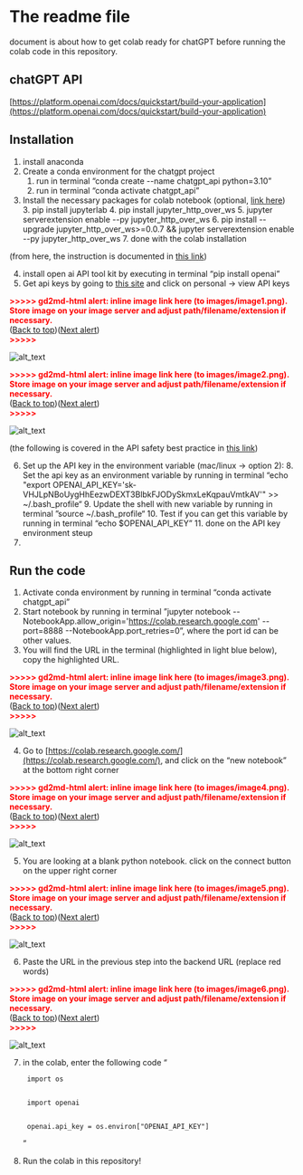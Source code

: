# The readme file

document is about how to get colab ready for chatGPT before running the colab code in this repository.

## chatGPT API

[https://platform.openai.com/docs/quickstart/build-your-application](https://platform.openai.com/docs/quickstart/build-your-application)


## Installation



1. install anaconda
2. Create a conda environment for the chatgpt project
    1. run in terminal “conda create --name chatgpt_api python=3.10”
    2. run in terminal “conda activate chatgpt_api”
3. Install the necessary packages for colab notebook (optional, [link here](https://research.google.com/colaboratory/local-runtimes.html))
    3. pip install jupyterlab
    4. pip install jupyter_http_over_ws
    5. jupyter serverextension enable --py jupyter_http_over_ws
    6. pip install --upgrade jupyter_http_over_ws>=0.0.7 &&   jupyter serverextension enable --py jupyter_http_over_ws
    7. done with the colab installation

(from here, the instruction is documented in [this link](https://platform.openai.com/docs/api-reference/introduction))



4. install open ai API tool kit by executing in terminal “pip install openai”
5. Get api keys by going to [this site](https://platform.openai.com/docs/api-reference/introduction) and click on personal -> view API keys



<p id="gdcalert1" ><span style="color: red; font-weight: bold">>>>>>  gd2md-html alert: inline image link here (to images/image1.png). Store image on your image server and adjust path/filename/extension if necessary. </span><br>(<a href="#">Back to top</a>)(<a href="#gdcalert2">Next alert</a>)<br><span style="color: red; font-weight: bold">>>>>> </span></p>


![alt_text](images/image1.png "image_tooltip")




<p id="gdcalert2" ><span style="color: red; font-weight: bold">>>>>>  gd2md-html alert: inline image link here (to images/image2.png). Store image on your image server and adjust path/filename/extension if necessary. </span><br>(<a href="#">Back to top</a>)(<a href="#gdcalert3">Next alert</a>)<br><span style="color: red; font-weight: bold">>>>>> </span></p>


![alt_text](images/image2.png "image_tooltip")


(the following is covered in the API safety best practice in [this link](https://help.openai.com/en/articles/5112595-best-practices-for-api-key-safety))



6. Set up the API key in the environment variable (mac/linux -> option 2):
    8. Set the api key as an environment variable by running in terminal “echo "export OPENAI_API_KEY='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'" >> ~/.bash_profile“
    9. Update the shell with new variable by running in terminal ”source ~/.bash_profile“
    10. Test if you can get this variable by running in terminal “echo $OPENAI_API_KEY”
    11. done on the API key environment steup
7. 


## Run the code



1. Activate conda environment by running in terminal “conda activate chatgpt_api”
2. Start notebook by running in terminal ”jupyter notebook  --NotebookApp.allow_origin='https://colab.research.google.com'  --port=8888 --NotebookApp.port_retries=0”, where the port id can be other values.
3. You will find the URL in the terminal (highlighted in light blue below), copy the highlighted URL.

    

<p id="gdcalert3" ><span style="color: red; font-weight: bold">>>>>>  gd2md-html alert: inline image link here (to images/image3.png). Store image on your image server and adjust path/filename/extension if necessary. </span><br>(<a href="#">Back to top</a>)(<a href="#gdcalert4">Next alert</a>)<br><span style="color: red; font-weight: bold">>>>>> </span></p>


![alt_text](images/image3.png "image_tooltip")


4. Go to [https://colab.research.google.com/](https://colab.research.google.com/), and click on the “new notebook” at the bottom right corner

    

<p id="gdcalert4" ><span style="color: red; font-weight: bold">>>>>>  gd2md-html alert: inline image link here (to images/image4.png). Store image on your image server and adjust path/filename/extension if necessary. </span><br>(<a href="#">Back to top</a>)(<a href="#gdcalert5">Next alert</a>)<br><span style="color: red; font-weight: bold">>>>>> </span></p>


![alt_text](images/image4.png "image_tooltip")


5. You are looking at a blank python notebook. click on the connect button on the upper right corner

    

<p id="gdcalert5" ><span style="color: red; font-weight: bold">>>>>>  gd2md-html alert: inline image link here (to images/image5.png). Store image on your image server and adjust path/filename/extension if necessary. </span><br>(<a href="#">Back to top</a>)(<a href="#gdcalert6">Next alert</a>)<br><span style="color: red; font-weight: bold">>>>>> </span></p>


![alt_text](images/image5.png "image_tooltip")


6. Paste the URL in the previous step into the backend URL (replace red words)

	

<p id="gdcalert6" ><span style="color: red; font-weight: bold">>>>>>  gd2md-html alert: inline image link here (to images/image6.png). Store image on your image server and adjust path/filename/extension if necessary. </span><br>(<a href="#">Back to top</a>)(<a href="#gdcalert7">Next alert</a>)<br><span style="color: red; font-weight: bold">>>>>> </span></p>


![alt_text](images/image6.png "image_tooltip")




7. in the colab, enter the following code “ 

        import os


        import openai


        openai.api_key = os.environ["OPENAI_API_KEY"]


    ”
8. Run the colab in this repository!
